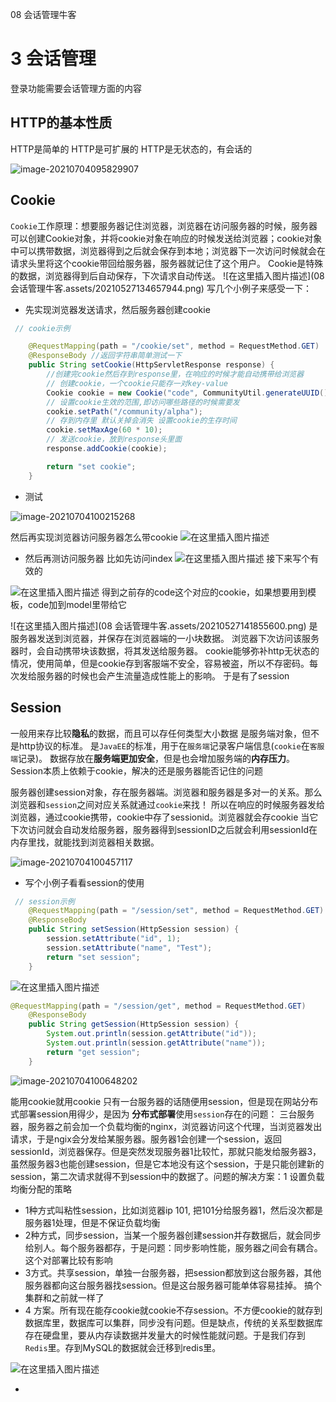 08 会话管理牛客

# 3 会话管理
登录功能需要会话管理方面的内容
## HTTP的基本性质
HTTP是简单的
HTTP是可扩展的
HTTP是无状态的，有会话的

![image-20210704095829907](https://gitee.com/RichardCheng_5ecf/cloudimage/raw/master/img/image-20210704095829907.png)




## Cookie
`Cookie`工作原理：想要服务器记住浏览器，浏览器在访问服务器的时候，服务器可以创建Cookie对象，并将cookie对象在响应的时候发送给浏览器；cookie对象中可以携带数据，浏览器得到之后就会保存到本地；浏览器下一次访问时候就会在请求头里将这个cookie带回给服务器，服务器就记住了这个用户。
Cookie是特殊的数据，浏览器得到后自动保存，下次请求自动传送。
![在这里插入图片描述](08 会话管理牛客.assets/20210527134657944.png)
写几个小例子来感受一下：

- 先实现浏览器发送请求，然后服务器创建cookie

```java
 // cookie示例

    @RequestMapping(path = "/cookie/set", method = RequestMethod.GET)
    @ResponseBody //返回字符串简单测试一下
    public String setCookie(HttpServletResponse response) {
        //创建完cookie然后存到response里，在响应的时候才能自动携带给浏览器
        // 创建cookie，一个cookie只能存一对key-value
        Cookie cookie = new Cookie("code", CommunityUtil.generateUUID());
        // 设置cookie生效的范围,即访问哪些路径的时候需要发
        cookie.setPath("/community/alpha");
        // 存到内存里 默认关掉会消失 设置cookie的生存时间
        cookie.setMaxAge(60 * 10);
        // 发送cookie，放到response头里面
        response.addCookie(cookie);

        return "set cookie";
    }

```
- 测试

![image-20210704100215268](https://gitee.com/RichardCheng_5ecf/cloudimage/raw/master/img/image-20210704100215268.png)



然后再实现浏览器访问服务器怎么带cookie
![在这里插入图片描述](https://gitee.com/RichardCheng_5ecf/cloudimage/raw/master/img/20210527141055882.png)

- 然后再测访问服务器
比如先访问index
![在这里插入图片描述](https://gitee.com/RichardCheng_5ecf/cloudimage/raw/master/img/20210527141413759.png)
接下来写个有效的

![在这里插入图片描述](https://gitee.com/RichardCheng_5ecf/cloudimage/raw/master/img/20210527141838875.png)
得到之前存的code这个对应的cookie，如果想要用到模板，code加到model里带给它

![在这里插入图片描述](08 会话管理牛客.assets/20210527141855600.png)
是服务器发送到浏览器，并保存在浏览器端的一小块数据。
浏览器下次访问该服务器时，会自动携带块该数据，将其发送给服务器。
cookie能够弥补http无状态的情况，使用简单，但是cookie存到客服端不安全，容易被盗，所以不存密码。每次发给服务器的时候也会产生流量造成性能上的影响。
于是有了session

## Session 
一般用来存比较**隐私**的数据，而且可以存任何类型大小数据
是服务端对象，但不是http协议的标准。
是`JavaEE`的标准，用于在`服务端`记录客户端信息(`cookie`在`客服端`记录)。
数据存放在**服务端更加安全**，但是也会增加服务端的**内存压力**。
Session本质上依赖于cookie，解决的还是服务器能否记住的问题

服务器创建session对象，存在服务器端。浏览器和服务器是多对一的关系。那么浏览器和`session`之间对应关系就通过`cookie`来找！
所以在响应的时候服务器发给浏览器，通过cookie携带，cookie中存了sessionid。浏览器就会存cookie 当它下次访问就会自动发给服务器，服务器得到sessionID之后就会利用sessionId在内存里找，就能找到浏览器相关数据。

![image-20210704100457117](https://gitee.com/RichardCheng_5ecf/cloudimage/raw/master/img/image-20210704100457117.png)



- 写个小例子看看session的使用

```java
 // session示例
    @RequestMapping(path = "/session/set", method = RequestMethod.GET)
    @ResponseBody
    public String setSession(HttpSession session) {
        session.setAttribute("id", 1);
        session.setAttribute("name", "Test");
        return "set session";
    }
```

![在这里插入图片描述](https://gitee.com/RichardCheng_5ecf/cloudimage/raw/master/img/20210527144324649.png)

```java
@RequestMapping(path = "/session/get", method = RequestMethod.GET)
    @ResponseBody
    public String getSession(HttpSession session) {
        System.out.println(session.getAttribute("id"));
        System.out.println(session.getAttribute("name"));
        return "get session";
    }
```

![image-20210704100648202](https://gitee.com/RichardCheng_5ecf/cloudimage/raw/master/img/image-20210704100648202.png)

能用cookie就用cookie 只有一台服务器的话随便用session，但是现在网站分布式部署session用得少，是因为
**分布式部署**使用`session`存在的问题：
三台服务器，服务器之前会加一个负载均衡的nginx，浏览器访问这个代理，当浏览器发出请求，于是ngix会分发给某服务器。服务器1会创建一个session，返回sessionId，浏览器保存。但是突然发现服务器1比较忙，那就只能发给服务器3，虽然服务器3也能创建session，但是它本地没有这个session，于是只能创建新的session，第二次请求就得不到session中的数据了。问题的解决方案：1 设置负载均衡分配的策略 

- 1种方式叫粘性session，比如浏览器ip 101, 把101分给服务器1，然后没次都是服务器1处理，但是不保证负载均衡
- 2种方式，同步session，当某一个服务器创建session并存数据后，就会同步给别人。每个服务器都存，于是问题：同步影响性能，服务器之间会有耦合。这个对部署比较有影响
- 3方式。共享session，单独一台服务器，把session都放到这台服务器，其他服务器都向这台服务器找session。但是这台服务器可能单体容易挂掉。 搞个集群和之前就一样了
- 4 方案。所有现在能存cookie就cookie不存session。不方便cookie的就存到数据库里，数据库可以集群，同步没有问题。但是缺点，传统的关系型数据库存在硬盘里，要从内存读数据并发量大的时候性能就问题。于是我们存到`Redis`里。存到MySQL的数据就会迁移到redis里。

![在这里插入图片描述](https://gitee.com/RichardCheng_5ecf/cloudimage/raw/master/img/20210528002939828.png)

- 